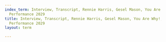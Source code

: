 ```yaml
---
index_term: Interview, Transcript, Rennie Harris, Gesel Mason, You Are Why!, No Boundaries
  Performance 2029
title: Interview, Transcript, Rennie Harris, Gesel Mason, You Are Why!, No Boundaries
  Performance 2029
layout: term

---
```

